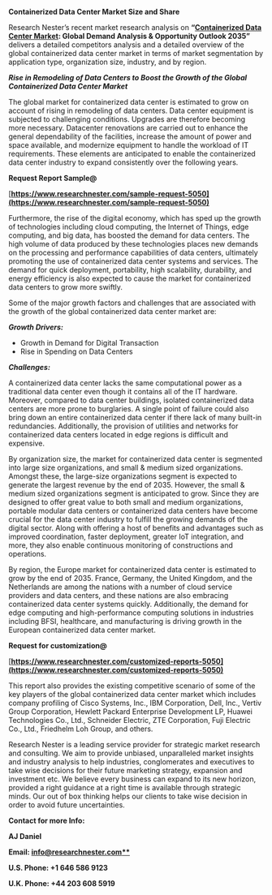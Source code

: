 ﻿**Containerized Data Center Market Size and Share**

Research Nester’s recent market research analysis on **“[Containerized Data Center Market](https://www.researchnester.com/reports/containerized-data-center-market/5050): Global Demand Analysis & Opportunity Outlook 2035”** delivers a detailed competitors analysis and a detailed overview of the global containerized data center market in terms of market segmentation by application type, organization size, industry, and by region. 

***Rise in Remodeling of Data Centers to Boost the Growth of the Global Containerized Data Center Market*** 

The global market for containerized data center is estimated to grow on account of rising in remodeling of data centers. Data center equipment is subjected to challenging conditions. Upgrades are therefore becoming more necessary. Datacenter renovations are carried out to enhance the general dependability of the facilities, increase the amount of power and space available, and modernize equipment to handle the workload of IT requirements. These elements are anticipated to enable the containerized data center industry to expand consistently over the following years. 

**Request Report Sample@**

[**https://www.researchnester.com/sample-request-5050](https://www.researchnester.com/sample-request-5050)** 

Furthermore, the rise of the digital economy, which has sped up the growth of technologies including cloud computing, the Internet of Things, edge computing, and big data, has boosted the demand for data centers. The high volume of data produced by these technologies places new demands on the processing and performance capabilities of data centers, ultimately promoting the use of containerized data center systems and services. The demand for quick deployment, portability, high scalability, durability, and energy efficiency is also expected to cause the market for containerized data centers to grow more swiftly. 

Some of the major growth factors and challenges that are associated with the growth of the global containerized data center market are:

***Growth Drivers:*** 

- Growth in Demand for Digital Transaction 
- Rise in Spending on Data Centers 

***Challenges:***

A containerized data center lacks the same computational power as a traditional data center even though it contains all of the IT hardware. Moreover, compared to data center buildings, isolated containerized data centers are more prone to burglaries. A single point of failure could also bring down an entire containerized data center if there lack of many built-in redundancies. Additionally, the provision of utilities and networks for containerized data centers located in edge regions is difficult and expensive. 

By organization size, the market for containerized data center is segmented into large size organizations, and small & medium sized organizations. Amongst these, the large-size organizations segment is expected to generate the largest revenue by the end of 2035. However, the small & medium sized organizations segment is anticipated to grow. Since they are designed to offer great value to both small and medium organizations, portable modular data centers or containerized data centers have become crucial for the data center industry to fulfill the growing demands of the digital sector. Along with offering a host of benefits and advantages such as improved coordination, faster deployment, greater IoT integration, and more, they also enable continuous monitoring of constructions and operations. 

By region, the Europe market for containerized data center is estimated to grow by the end of 2035. France, Germany, the United Kingdom, and the Netherlands are among the nations with a number of cloud service providers and data centers, and these nations are also embracing containerized data center systems quickly. Additionally, the demand for edge computing and high-performance computing solutions in industries including BFSI, healthcare, and manufacturing is driving growth in the European containerized data center market. 

**Request for customization@**

[**https://www.researchnester.com/customized-reports-5050](https://www.researchnester.com/customized-reports-5050)** 

This report also provides the existing competitive scenario of some of the key players of the global containerized data center market which includes company profiling of Cisco Systems, Inc., IBM Corporation, Dell, Inc., Vertiv Group Corporation, Hewlett Packard Enterprise Development LP, Huawei Technologies Co., Ltd., Schneider Electric, ZTE Corporation, Fuji Electric Co., Ltd., Friedhelm Loh Group, and others. 

Research Nester is a leading service provider for strategic market research and consulting. We aim to provide unbiased, unparalleled market insights and industry analysis to help industries, conglomerates and executives to take wise decisions for their future marketing strategy, expansion and investment etc. We believe every business can expand to its new horizon, provided a right guidance at a right time is available through strategic minds. Our out of box thinking helps our clients to take wise decision in order to avoid future uncertainties.

**Contact for more Info:**

**AJ Daniel**

**Email: [info@researchnester.com**](mailto:info@researchnester.com)**

**U.S. Phone: +1 646 586 9123** 

**U.K. Phone: +44 203 608 5919**









